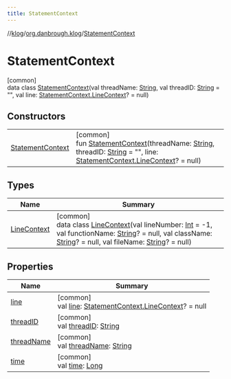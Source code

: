 ```yaml
---
title: StatementContext
---
```

//[klog](../../../index.html)/[org.danbrough.klog](../index.html)/[StatementContext](index.html)



# StatementContext



[common]\
data class [StatementContext](index.html)(val threadName: [String](https://kotlinlang.org/api/latest/jvm/stdlib/kotlin/-string/index.html), val threadID: [String](https://kotlinlang.org/api/latest/jvm/stdlib/kotlin/-string/index.html) = &quot;&quot;, val line: [StatementContext.LineContext](-line-context/index.html)? = null)



## Constructors


| | |
|---|---|
| [StatementContext](-statement-context.html) | [common]<br>fun [StatementContext](-statement-context.html)(threadName: [String](https://kotlinlang.org/api/latest/jvm/stdlib/kotlin/-string/index.html), threadID: [String](https://kotlinlang.org/api/latest/jvm/stdlib/kotlin/-string/index.html) = &quot;&quot;, line: [StatementContext.LineContext](-line-context/index.html)? = null) |


## Types


| Name | Summary |
|---|---|
| [LineContext](-line-context/index.html) | [common]<br>data class [LineContext](-line-context/index.html)(val lineNumber: [Int](https://kotlinlang.org/api/latest/jvm/stdlib/kotlin/-int/index.html) = -1, val functionName: [String](https://kotlinlang.org/api/latest/jvm/stdlib/kotlin/-string/index.html)? = null, val className: [String](https://kotlinlang.org/api/latest/jvm/stdlib/kotlin/-string/index.html)? = null, val fileName: [String](https://kotlinlang.org/api/latest/jvm/stdlib/kotlin/-string/index.html)? = null) |


## Properties


| Name | Summary |
|---|---|
| [line](line.html) | [common]<br>val [line](line.html): [StatementContext.LineContext](-line-context/index.html)? = null |
| [threadID](thread-i-d.html) | [common]<br>val [threadID](thread-i-d.html): [String](https://kotlinlang.org/api/latest/jvm/stdlib/kotlin/-string/index.html) |
| [threadName](thread-name.html) | [common]<br>val [threadName](thread-name.html): [String](https://kotlinlang.org/api/latest/jvm/stdlib/kotlin/-string/index.html) |
| [time](time.html) | [common]<br>val [time](time.html): [Long](https://kotlinlang.org/api/latest/jvm/stdlib/kotlin/-long/index.html) |

